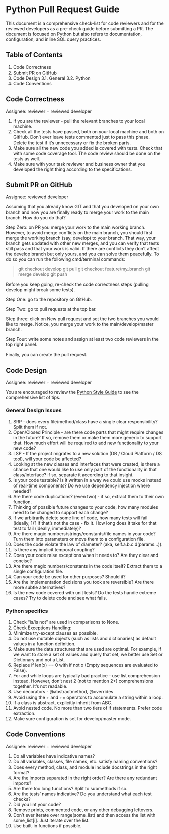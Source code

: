 # Python Pull Request Guide

This document is a comprehensive check-list for code reviewers and for the reviewed developers as a pre-check guide before submitting a PR. The document is focused on Python but also refers to documentation, configuration, and inline SQL query practices.

## Table of Contents

1. Code Correctness
2. Submit PR on GitHub
3. Code Design
  3.1. General
  3.2. Python
4. Code Conventions

## Code Correctness

Assignee: reviewer + reviewed developer

1. If you are the reviewer - pull the relevant branches to your local machine.
2. Check all the tests have passed, both on your local machine and both on GitHub. Don’t ever leave tests commented just to pass this phase. Delete the test if it’s unnecessary or fix the broken parts.
3. Make sure all the new code you added is covered with tests. Check that with some code coverage tool. The code review should be done on the tests as well.
4. Make sure with your task reviewer and business owner that you developed the right thing according to the specifications.

## Submit PR on GitHub

Assignee: reviewed developer

Assuming that you already know GIT and that you developed on your own branch and now you are finally ready to merge your work to the main branch. How do you do that?

Step Zero: on PR you merge your work to the main working branch. However, to avoid merge conflicts on the main branch, you should first merge the working branch (say, develop) to your branch. That way, your branch gets updated with other new merges, and you can verify that tests still pass and that your work is valid. If there are conflicts they don’t affect the develop branch but only yours, and you can solve them peacefully. To do so you can run the following cmd/terminal commands:
> git checkout develop
> git pull
> git checkout feature/my_branch
> git merge develop
> git push

Before you keep going, re-check the code correctness steps (pulling develop might break some tests).

Step One: go to the repository on GitHub.

Step Two: go to pull requests at the top bar.

Step three: click on New pull request and set the two branches you would like to merge. Notice, you merge your work to the main/develop/master branch.

Step Four: write some notes and assign at least two code reviewers in the top right panel. 

Finally, you can create the pull request.

## Code Design

Assignee: reviewer + reviewed developer

You are encouraged to review the [Python Style Guide](https://github.com/abotzer/notes/blob/main/Programming/python_style_guide.md) to see the comprehensive list of tips.

### General Design Issues

1. SRP - does every file/method/class have a single clear responsibility? Split them if not.
2. Open/Closed Principle - are there code parts that might require changes in the future? If so, remove them or make them more generic to support that. How much effort will be required to add new functionality to your new code?
3. LSP - If the project migrates to a new solution (DB / Cloud Platform / DS tool), will your code be affected?
4. Looking at the new classes and interfaces that were created, is there a chance that one would like to use only part of the functionality in that class/interface? if so, separate it according to that insight.
4. Is your code testable? Is it written in a way we could use mocks instead of real-time components? Do we use dependency injection where needed?
5. Are there code duplications? (even two) - if so, extract them to their own function.
6. Thinking of possible future changes to your code, how many modules need to be changed to support each change?
7. If we arbitrarily delete some line of code, how many tests will fail (ideally, 1)? If that’s not the case - fix it. How long does it take for that test to fail (ideally, immediately)?
8. Are there magic numbers/strings/constants/file names in your code? Turn them into parameters or move them to a configuration file.
9. Does the code violate the law of diameter? (aka, self.a.b.c.d(params…)).
10. Is there any implicit temporal coupling?
11. Does your code raise exceptions when it needs to? Are they clear and concise?
12. Are there magic numbers/constants in the code itself? Extract them to a single configuration file.
13. Can your code be used for other purposes? Should it?
14. Are the implementation decisions you took are reversible? Are there more subtle alternatives? 
15. Is the new code covered with unit tests? Do the tests handle extreme cases? Try to delete code and see what fails.

### Python specifics

1. Check “is/is not” are used in comparisons to None.
2. Check Exceptions Handling:
3. Minimize try-except clauses as possible. 
4. Do not use mutable objects (such as lists and dictionaries) as default values in a function definition.
5. Make sure the data structures that are used are optimal. For example, if we want to store a set of values and query that set, we better use Set or Dictionary and not a List.
6. Replace if len(x) == 0 with if not x (Empty sequences are evaluated to False).
7. For and while loops are typically bad practice - use list comprehension instead. However, don’t nest 2 (not to mention 2+) comprehensions together. It’s not readable.
8. Use decorators - @abstractmethod, @overrides
9. Avoid using the + and += operators to accumulate a string within a loop.
10. If a class is abstract, explicitly inherit from ABC.
11. Avoid nested code. No more than two tiers of if statements. Prefer code extraction.
12. Make sure configuration is set for develop/master mode.

## Code Conventions

Assignee: reviewer + reviewed developer

1. Do all variables have indicative names?
2. Do all variables, classes, file names, etc. satisfy naming conventions?
3. Does every method, class, and module include docstrings in the right format?
4. Are the imports separated in the right order? Are there any redundant imports?
5. Are there too long functions? Split to submethods if so.
6. Are the tests’ names indicative? Do you understand what each test checks?
7. Did you lint your code?
8. Remove prints, commented code, or any other debugging leftovers.
9. Don’t ever iterate over range(some_list) and then access the list with some_list[i]. Just iterate over the list.
10. Use built-in functions if possible.
